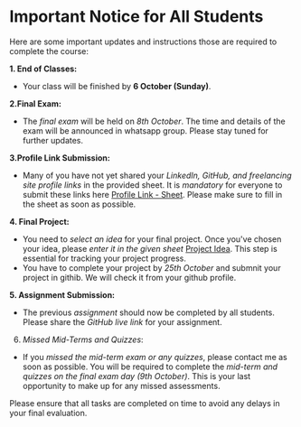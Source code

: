 # Important Notice for All Students

Here are some important updates and instructions those are required to complete the course:

 **1. End of Classes:**   
- Your class will be finished by **6 October (Sunday)**.

**2.Final Exam:**
- The *final exam* will be held on *8th October*. The time and details of the exam will be announced in whatsapp group. Please stay tuned for further updates.

**3.Profile Link Submission:**
- Many of you have not yet shared your *LinkedIn, GitHub, and freelancing site profile links* in the provided sheet. It is *mandatory* for everyone to submit these links here [Profile Link - Sheet](https://docs.google.com/spreadsheets/d/1C6yQkCd59UDMFOut5EFb3XoDs_LV97rp0GdJM-yCpt0/edit?gid=0#gid=0). Please make sure to fill in the sheet as soon as possible.

**4. Final Project:**
- You need to *select an idea* for your final project. Once you've chosen your idea, please *enter it in the given sheet* [Project Idea](https://docs.google.com/spreadsheets/d/1C6yQkCd59UDMFOut5EFb3XoDs_LV97rp0GdJM-yCpt0/edit?gid=1339576629#gid=1339576629). This step is essential for tracking your project progress.
- You have to complete your project by *25th October* and submnit your project in githib. We will check it from your github profile.

**5. Assignment Submission:**
- The previous *assignment* should now be completed by all students. Please share the *GitHub live link* for your assignment.

6. *Missed Mid-Terms and Quizzes*:
- If you *missed the mid-term exam or any quizzes*, please contact me as soon as possible. You will be required to complete the *mid-term and quizzes on the final exam day (9th October)*. This is your last opportunity to make up for any missed assessments.

Please ensure that all tasks are completed on time to avoid any delays in your final evaluation.
